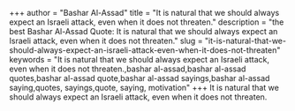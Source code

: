 +++
author = "Bashar Al-Assad"
title = "It is natural that we should always expect an Israeli attack, even when it does not threaten."
description = "the best Bashar Al-Assad Quote: It is natural that we should always expect an Israeli attack, even when it does not threaten."
slug = "it-is-natural-that-we-should-always-expect-an-israeli-attack-even-when-it-does-not-threaten"
keywords = "It is natural that we should always expect an Israeli attack, even when it does not threaten.,bashar al-assad,bashar al-assad quotes,bashar al-assad quote,bashar al-assad sayings,bashar al-assad saying,quotes, sayings,quote, saying, motivation"
+++
It is natural that we should always expect an Israeli attack, even when it does not threaten.
